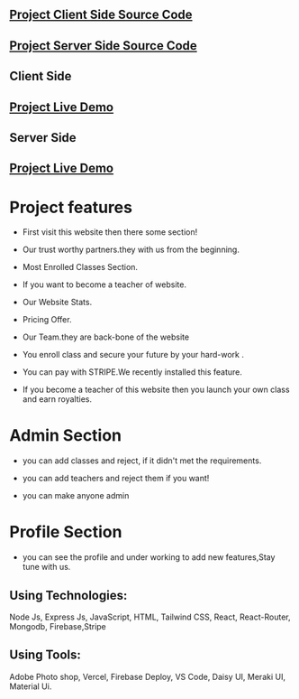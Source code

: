 ## [ Project Client Side Source Code](https://github.com/programming-hero-web-course1/b8a12-client-side-Mostofa2002)

## [ Project Server Side Source Code](https://github.com/programming-hero-web-course1/b8a12-server-side-Mostofa2002)

## Client Side

## [ Project Live Demo](https://micro-donation-40d62.web.app)

## Server Side

## [ Project Live Demo](http://localhost:5000)

# Project features

- First visit this website then there some section!

- Our trust worthy partners.they with us from the beginning.

- Most Enrolled Classes Section.

- If you want to become a teacher of website.

- Our Website Stats.

- Pricing Offer.

- Our Team.they are back-bone of the website

- You enroll class and secure your future by your hard-work .

- You can pay with STRIPE.We recently installed this feature.

- If you become a teacher of this website then you launch your own class and earn royalties.

# Admin Section

- you can add classes and reject, if it didn't met the requirements.

- you can add teachers and reject them if you want!

- you can make anyone admin

# Profile Section

- you can see the profile and under working to add new features,Stay tune with us.

## Using Technologies:

Node Js, Express Js, JavaScript, HTML, Tailwind CSS, React, React-Router, Mongodb, Firebase,Stripe

## Using Tools:

Adobe Photo shop, Vercel, Firebase Deploy, VS Code, Daisy UI, Meraki UI, Material Ui.
